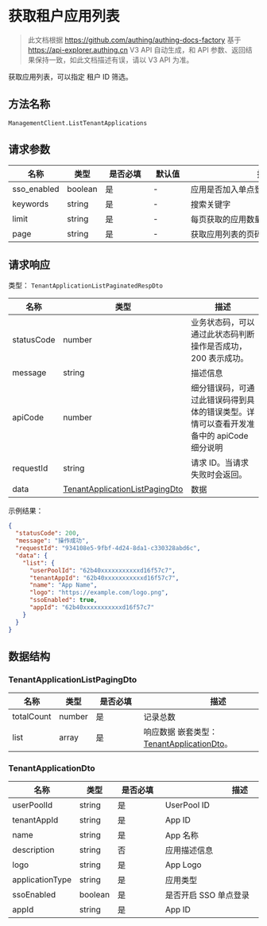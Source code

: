 # 获取租户应用列表

<!--
  警告⚠️：
  不要直接修改该文档，
  https://github.com/Authing/authing-docs-factory
  使用该项目进行生成
-->

<LastUpdated />

> 此文档根据 https://github.com/authing/authing-docs-factory 基于 https://api-explorer.authing.cn V3 API 自动生成，和 API 参数、返回结果保持一致，如此文档描述有误，请以 V3 API 为准。

获取应用列表，可以指定 租户 ID 筛选。

## 方法名称

`ManagementClient.ListTenantApplications`

## 请求参数

| 名称 | 类型 | <div style="width:80px">是否必填</div> | <div style="width:60px">默认值</div> | <div style="width:300px">描述</div> | <div style="width:200px">示例值</div> |
| ---- | ---- | ---- | ---- | ---- | ---- |
 | sso_enabled | boolean  | 是 | - | 应用是否加入单点登录  |  |
 | keywords | string  | 是 | - | 搜索关键字  |  |
 | limit | string  | 是 | - | 每页获取的应用数量  | `1` |
 | page | string  | 是 | - | 获取应用列表的页码  | `1` |




## 请求响应

类型： `TenantApplicationListPaginatedRespDto`

| 名称 | 类型 | 描述 |
| ---- | ---- | ---- |
| statusCode | number | 业务状态码，可以通过此状态码判断操作是否成功，200 表示成功。 |
| message | string | 描述信息 |
| apiCode | number | 细分错误码，可通过此错误码得到具体的错误类型。详情可以查看开发准备中的 apiCode 细分说明 |
| requestId | string | 请求 ID。当请求失败时会返回。 |
| data | <a href="#TenantApplicationListPagingDto">TenantApplicationListPagingDto</a> | 数据 |



示例结果：

```json
{
  "statusCode": 200,
  "message": "操作成功",
  "requestId": "934108e5-9fbf-4d24-8da1-c330328abd6c",
  "data": {
    "list": {
      "userPoolId": "62b40xxxxxxxxxxxd16f57c7",
      "tenantAppId": "62b40xxxxxxxxxxxd16f57c7",
      "name": "App Name",
      "logo": "https://example.com/logo.png",
      "ssoEnabled": true,
      "appId": "62b40xxxxxxxxxxxd16f57c7"
    }
  }
}
```

## 数据结构


### <a id="TenantApplicationListPagingDto"></a> TenantApplicationListPagingDto

| 名称 | 类型 | <div style="width:80px">是否必填</div> | <div style="width:300px">描述</div> | <div style="width:200px">示例值</div> |
| ---- |  ---- | ---- | ---- | ---- |
| totalCount | number | 是 | 记录总数   |  |
| list | array | 是 | 响应数据 嵌套类型：<a href="#TenantApplicationDto">TenantApplicationDto</a>。  |  |


### <a id="TenantApplicationDto"></a> TenantApplicationDto

| 名称 | 类型 | <div style="width:80px">是否必填</div> | <div style="width:300px">描述</div> | <div style="width:200px">示例值</div> |
| ---- |  ---- | ---- | ---- | ---- |
| userPoolId | string | 是 | UserPool ID   |  `62b40xxxxxxxxxxxd16f57c7` |
| tenantAppId | string | 是 | App ID   |  `62b40xxxxxxxxxxxd16f57c7` |
| name | string | 是 | App 名称   |  `App Name` |
| description | string | 否 | 应用描述信息   |  |
| logo | string | 是 | App Logo   |  `https://example.com/logo.png` |
| applicationType | string | 是 | 应用类型   |  |
| ssoEnabled | boolean | 是 | 是否开启 SSO 单点登录   |  `true` |
| appId | string | 是 | App ID   |  `62b40xxxxxxxxxxxd16f57c7` |


